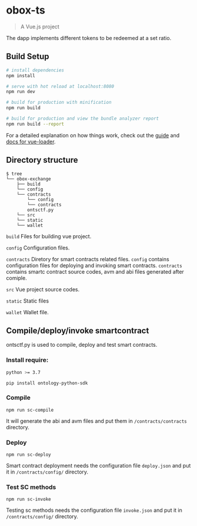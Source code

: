 # obox-ts

> A Vue.js project

The dapp implements different tokens to be redeemed at a set ratio.



## Build Setup

``` bash
# install dependencies
npm install

# serve with hot reload at localhost:8080
npm run dev

# build for production with minification
npm run build

# build for production and view the bundle analyzer report
npm run build --report
```


For a detailed explanation on how things work, check out the [guide](http://vuejs-templates.github.io/webpack/) and [docs for vue-loader](http://vuejs.github.io/vue-loader).



## Directory structure

```shell
$ tree
└── obox-exchange
    ├── build
    └── config
    └── contracts
        └── config
        └── contracts
        ontsctf.py
    └── src
    └── static
    └── wallet
```

```build```  Files for building vue project.

```config```  Configuration files.

```contracts``` Diretory for smart contracts related files. ```config``` contains configuration files for deploying and invoking smart contracts. ```contracts``` contains smartc contract source codes, avm and abi files generated after comiple.

```src```  Vue project source codes.

```static``` Static files

```wallet``` Wallet file.

## Compile/deploy/invoke smartcontract

ontsctf.py is used to compile, deploy and test smart contracts.

### Install require:

``` bash
python >= 3.7
```

```
pip install ontology-python-sdk
```

### Compile
```
npm run sc-compile
```
It will generate the abi and avm files and put them in ```/contracts/contracts``` directory.

### Deploy
```
npm run sc-deploy
```
Smart contract deployment needs the configuration file ```deploy.json``` and put it in ```/contracts/config/``` directory.

### Test SC methods
```
npm run sc-invoke
```
Testing sc methods needs the configuration file ```invoke.json``` and put it in ```/contracts/config/``` directory.
